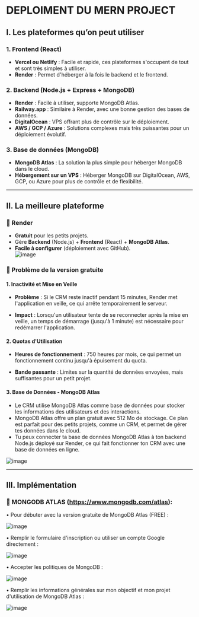 # DEPLOIMENT DU MERN PROJECT

## I. Les plateformes qu’on peut utiliser

### 1. Frontend (React)
- **Vercel ou Netlify** : Facile et rapide, ces plateformes s'occupent de tout et sont très simples à utiliser.
- **Render** : Permet d'héberger à la fois le backend et le frontend.

### 2. Backend (Node.js + Express + MongoDB)
- **Render** : Facile à utiliser, supporte MongoDB Atlas.
- **Railway.app** : Similaire à Render, avec une bonne gestion des bases de données.
- **DigitalOcean** : VPS offrant plus de contrôle sur le déploiement.
- **AWS / GCP / Azure** : Solutions complexes mais très puissantes pour un déploiement évolutif.

### 3. Base de données (MongoDB)
- **MongoDB Atlas** : La solution la plus simple pour héberger MongoDB dans le cloud.
- **Hébergement sur un VPS** : Héberger MongoDB sur DigitalOcean, AWS, GCP, ou Azure pour plus de contrôle et de flexibilité.

---

## II. La meilleure plateforme

### 🚀 Render  
-  **Gratuit** pour les petits projets.  
-  Gère **Backend** (Node.js) + **Frontend** (React) + **MongoDB Atlas**.  
-  **Facile à configurer** (déploiement avec GitHub).  
![image](https://github.com/user-attachments/assets/fd01dc04-47c3-49f0-b850-e29cf37fd661)
### 🚀 Problème de la version gratuite 

#### 1. Inactivité et Mise en Veille

- **Problème** : Si le CRM reste inactif pendant 15 minutes, Render met l'application en veille, ce qui arrête temporairement le serveur.

- **Impact** : Lorsqu'un utilisateur tente de se reconnecter après la mise en veille, un temps de démarrage (jusqu'à 1 minute) est nécessaire pour redémarrer l'application.

#### 2. Quotas d'Utilisation

- **Heures de fonctionnement** : 750 heures par mois, ce qui permet un fonctionnement continu jusqu'à épuisement du quota.

- **Bande passante** : Limites sur la quantité de données envoyées, mais suffisantes pour un petit projet.

#### 3. Base de Données - MongoDB Atlas

- Le CRM utilise MongoDB Atlas comme base de données pour stocker les informations des utilisateurs et des interactions.
- MongoDB Atlas offre un plan gratuit avec 512 Mo de stockage. Ce plan est parfait pour des petits projets, comme un CRM, et permet de gérer tes données dans le cloud.
- Tu peux connecter ta base de données MongoDB Atlas à ton backend Node.js déployé sur Render, ce qui fait fonctionner ton CRM avec une base de données en ligne.

![image](https://github.com/user-attachments/assets/e925500a-0219-490f-8805-3bec88f6f654)

---

## III. Implémentation

### 🚀 MONGODB ATLAS (https://www.mongodb.com/atlas):
•	Pour débuter avec la version gratuite de MongoDB Atlas (FREE) :

![image](https://github.com/user-attachments/assets/dac1e9f7-d79d-4274-a434-aafa64d6b86c)

•	Remplir le formulaire d'inscription ou utiliser un compte Google directement :

![image](https://github.com/user-attachments/assets/028fd44a-6481-4d21-8454-8a2c0866c71a)

•	Accepter les politiques de MongoDB :

![image](https://github.com/user-attachments/assets/eca09e05-86d5-4d97-8873-1d55de62fc0e)

•	Remplir les informations générales sur mon objectif et mon projet d'utilisation de MongoDB Atlas :

![image](https://github.com/user-attachments/assets/0ca22e26-4539-4987-8f23-7a6571b2db24)

